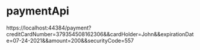 # paymentApi

https://localhost:44384/payment?creditCardNumber=379354508162306&&cardHolder=John&&expirationDate=07-24-2021&&amount=200&&securityCode=557
